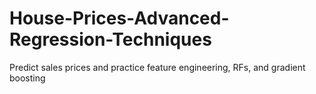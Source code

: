 # House-Prices-Advanced-Regression-Techniques

Predict sales prices and practice feature engineering, RFs, and gradient boosting

[Kaggle Project]: https://www.kaggle.com/c/house-prices-advanced-regression-techniques
